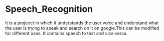 # Speech_Recognition
It is a projecct in which it understands the user voice and understand what the user is trying to speak and search on it on google.This can be modified for different uses.
It contains speech to text and vice versa.
